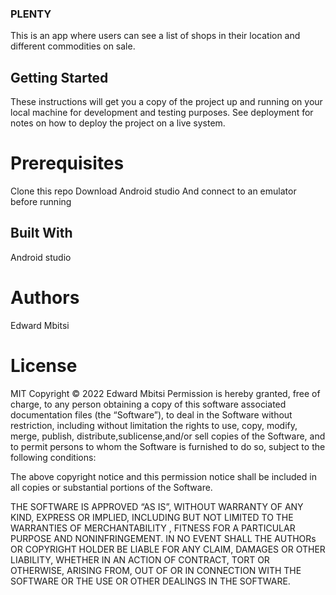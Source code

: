 ### PLENTY
This is an app where users can see a list of shops in their location and different commodities on sale.

## Getting Started
These instructions will get you a copy of the project up and running on your local machine for development and testing purposes. See deployment for notes on how to deploy the project on a live system.

# Prerequisites
Clone this repo
Download Android studio
And connect to an emulator before running

## Built With
Android studio

# Authors
Edward Mbitsi

# License
MIT Copyright © 2022 Edward Mbitsi
Permission is hereby granted, free of charge, to any person obtaining a copy of this software associated documentation files (the “Software”), to deal in the Software without restriction, including without limitation the rights to use, copy, modify, merge, publish, distribute,sublicense,and/or sell copies of the Software, and to permit persons to whom the Software is furnished to do so, subject to the following conditions:

The above copyright notice and this permission notice shall be included in all copies or substantial portions of the Software.

THE SOFTWARE IS APPROVED “AS IS”, WITHOUT WARRANTY OF ANY KIND, EXPRESS OR IMPLIED, INCLUDING BUT NOT LIMITED TO THE WARRANTIES OF MERCHANTABILITY , FITNESS FOR A PARTICULAR PURPOSE AND NONINFRINGEMENT. IN NO EVENT SHALL THE AUTHORs OR COPYRIGHT HOLDER BE LIABLE FOR ANY CLAIM, DAMAGES OR OTHER LIABILITY, WHETHER IN AN ACTION OF CONTRACT, TORT OR OTHERWISE, ARISING FROM, OUT OF OR IN CONNECTION WITH THE SOFTWARE OR THE USE OR OTHER DEALINGS IN THE SOFTWARE.
